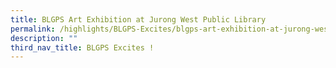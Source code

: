 ```yaml
---
title: BLGPS Art Exhibition at Jurong West Public Library
permalink: /highlights/BLGPS-Excites/blgps-art-exhibition-at-jurong-west-public-library
description: ""
third_nav_title: BLGPS Excites !
---
```

